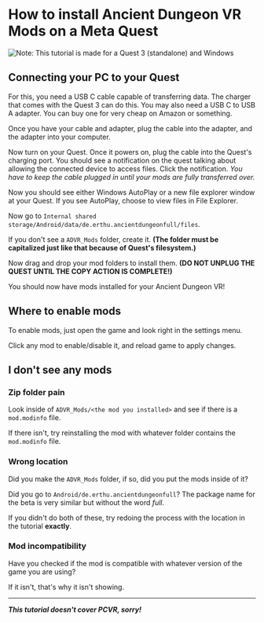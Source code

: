 # How to install Ancient Dungeon VR Mods on a Meta Quest
![Note: This tutorial is made for a Quest 3 (standalone) and Windows](https://img.shields.io/badge/NOTE-This_tutorial_is_made_for_a_Quest_3_(standalone)_and_Windows.-fc3232)
## Connecting your PC to your Quest
For this, you need a USB C cable capable of transferring data. The charger that comes with the Quest 3 can do this.
You may also need a USB C to USB A adapter. You can buy one for very cheap on Amazon or something.

Once you have your cable and adapter, plug the cable into the adapter, and the adapter into your computer.

Now turn on your Quest. Once it powers on, plug the cable into the Quest's charging port. You should see a notification on the quest talking about allowing the connected device to access files. Click the notification. *You have to keep the cable plugged in until your mods are fully transferred over.*

Now you should see either Windows AutoPlay or a new file explorer window at your Quest. If you see AutoPlay, choose to view files in File Explorer.

Now go to `Internal shared storage/Android/data/de.erthu.ancientdungeonfull/files`.

If you don't see a `ADVR_Mods` folder, create it. **(The folder must be capitalized just like that because of Quest's filesystem.)**

Now drag and drop your mod folders to install them. **(DO NOT UNPLUG THE QUEST UNTIL THE COPY ACTION IS COMPLETE!)**

You should now have mods installed for your Ancient Dungeon VR!

## Where to enable mods
To enable mods, just open the game and look right in the settings menu.

Click any mod to enable/disable it, and reload game to apply changes.

## I don't see any mods
### Zip folder pain
Look inside of `ADVR_Mods/<the mod you installed>` and see if there is a `mod.modinfo` file.

If there isn't, try reinstalling the mod with whatever folder contains the `mod.modinfo` file.
### Wrong location
Did you make the `ADVR_Mods` folder, if so, did you put the mods inside of it?

Did you go to `Android/de.erthu.ancientdungeonfull`? The package name for the beta is very similar but without the word *full*.

If you didn't do both of these, try redoing the process with the location in the tutorial **exactly**.
### Mod incompatibility
Have you checked if the mod is compatible with whatever version of the game you are using?

If it isn't, that's why it isn't showing.

---

***This tutorial doesn't cover PCVR, sorry!***
